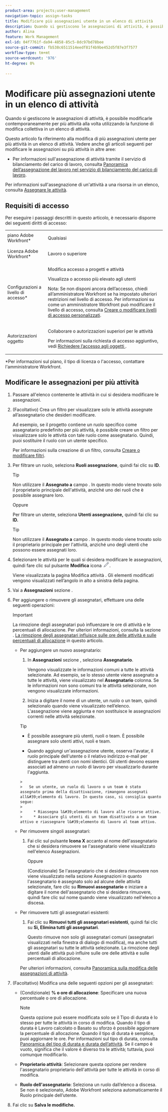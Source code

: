 ```yaml
---
product-area: projects;user-management
navigation-topic: assign-tasks
title: Modificare più assegnazioni utente in un elenco di attività
description: Quando si gestiscono le assegnazioni di attività, è possibile modificarle contemporaneamente per più attività alla volta utilizzando la funzione di modifica collettiva in un elenco di attività.
author: Alina
feature: Work Management
exl-id: 04f7761f-da94-4858-85c5-8dc97bd78bee
source-git-commit: fb538c6511514eedf81f4b9be452d5f87e3f7577
workflow-type: tm+mt
source-wordcount: '976'
ht-degree: 0%

---
```


# Modificare più assegnazioni utente in un elenco di attività

<!--
<p>There is a similar article in Resource Scheduling and a similar one for Issues; when things change, you might need to update all 3</p>
-->

Quando si gestiscono le assegnazioni di attività, è possibile modificarle contemporaneamente per più attività alla volta utilizzando la funzione di modifica collettiva in un elenco di attività.

Questo articolo fa riferimento alla modifica di più assegnazioni utente per più attività in un elenco di attività. Vedere anche gli articoli seguenti per modificare le assegnazioni su più attività in altre aree:

* Per informazioni sull&#39;assegnazione di attività tramite il servizio di bilanciamento del carico di lavoro, consulta [Panoramica dell’assegnazione del lavoro nel servizio di bilanciamento del carico di lavoro](../../../resource-mgmt/workload-balancer/assign-work-in-workload-balancer.md).

Per informazioni sull&#39;assegnazione di un&#39;attività a una risorsa in un elenco, consulta [Assegnare le attività](../../../manage-work/tasks/assign-tasks/assign-tasks.md).

## Requisiti di accesso

Per eseguire i passaggi descritti in questo articolo, è necessario disporre dei seguenti diritti di accesso:

<table style="table-layout:auto"> 
 <col> 
 <col> 
 <tbody> 
  <tr> 
   <td role="rowheader">piano Adobe Workfront*</td> 
   <td> <p>Qualsiasi</p> </td> 
  </tr> 
  <tr> 
   <td role="rowheader">Licenza Adobe Workfront*</td> 
   <td> <p>Lavoro o superiore</p> </td> 
  </tr> 
  <tr> 
   <td role="rowheader">Configurazioni a livello di accesso*</td> 
   <td> <p>Modifica accesso a progetti e attività</p> <p>Visualizza o accesso più elevato agli utenti</p> <p>Nota: Se non disponi ancora dell’accesso, chiedi all’amministratore Workfront se ha impostato ulteriori restrizioni nel livello di accesso. Per informazioni su come un amministratore Workfront può modificare il livello di accesso, consulta <a href="../../../administration-and-setup/add-users/configure-and-grant-access/create-modify-access-levels.md" class="MCXref xref">Creare o modificare livelli di accesso personalizzati</a>.</p> </td> 
  </tr> 
  <tr> 
   <td role="rowheader">Autorizzazioni oggetto</td> 
   <td> <p>Collaborare o autorizzazioni superiori per le attività</p> <p>Per informazioni sulla richiesta di accesso aggiuntivo, vedi <a href="../../../workfront-basics/grant-and-request-access-to-objects/request-access.md" class="MCXref xref">Richiedere l’accesso agli oggetti </a>.</p> </td> 
  </tr> 
 </tbody> 
</table>

&#42;Per informazioni sul piano, il tipo di licenza o l&#39;accesso, contattare l&#39;amministratore Workfront.

<!--
<div data-mc-conditions="QuicksilverOrClassic.Draft mode">
<h2>When to modify user assignments on tasks</h2>
<p>(NOTE: moved to the new article: /Content/Manage work/Tasks/Assign tasks/modify-task-assignments-overview.htm) </p>
<p>You might want to modify the user assignments for multiple tasks for a variety of reasons, including the following:</p>
<ul>
<li>Users join or leave your team</li>
<li> <p>A user takes a vacation that extends beyond task due dates</p> <note type="note">
When assigning users to work, their availability according to their schedules affects the Planned and Projected Dates of tasks. For information about schedules, see
<a href="../../../administration-and-setup/set-up-workfront/configure-timesheets-schedules/create-schedules.md" class="MCXref xref">Create a schedule</a>.
</note> </li>
<li>A specific role or user is set as the assignee for multiple tasks and you want to quickly modify all items to be assigned to a different user or role</li>
</ul>
<p><strong>How removing assignees affects task hours and allocation percentages</strong></p>
<p>(NOTE: move to the new article: /Content/Manage work/Tasks/Assign tasks/modify-task-assignments-overview.htm) </p>
<p>Removing users can affect task hours and allocation percentages. The effect that removing a user has on the task depends on the Duration Type that was selected for the task. For information about Duration&nbsp;Type, see <a href="../../../manage-work/tasks/taskdurtn/task-duration-and-duration-type.md" class="MCXref xref">Overview of Task Duration and Duration Type</a>.</p>
<p>When you delete a user from a task with the following Duration&nbsp;Types:</p>
<ul>
<li> <p><strong>Simple:</strong> The planned hours assigned to that user are subtracted from the task's total planned hours.</p> <note type="important">
<span class="s1">This could negatively affect your project plan because it changes the total planned hours for the task and the project.</span>
</note> </li>
<li><span class="s1"><strong>Effort Driven:</strong> The allocation percentage does not change for other users.</span> </li>
<li><span class="s1"><strong>Calculated Assignment:</strong> The allocation percentages of other users are adjusted so that the total equals 100%.</span> </li>
<li><span class="s1"><strong>Calculated Work:</strong> The allocation percentage does not change for other users.</span> </li>
</ul>
</div>
-->

## Modificare le assegnazioni per più attività

1. Passare all&#39;elenco contenente le attività in cui si desidera modificare le assegnazioni.
1. (Facoltativo) Crea un filtro per visualizzare solo le attività assegnate all’assegnatario che desideri modificare.

   Ad esempio, se il progetto contiene un ruolo specifico come assegnatario predefinito per più attività, è possibile creare un filtro per visualizzare solo le attività con tale ruolo come assegnatario. Quindi, puoi sostituire il ruolo con un utente specifico.

   Per informazioni sulla creazione di un filtro, consulta [Creare o modificare filtri](../../../reports-and-dashboards/reports/reporting-elements/create-filters.md).


1. Per filtrare un ruolo, seleziona **Ruoli assegnazione**, quindi fai clic su **ID**.

   >[!TIP]
   >
   >Non utilizzare il **Assegnato a** campo . In questo modo viene trovato solo il proprietario principale dell&#39;attività, anziché uno dei ruoli che è possibile assegnare loro.

   Oppure

   Per filtrare un utente, seleziona **Utenti assegnazione,** quindi fai clic su **ID.**

   >[!TIP]
   >
   >Non utilizzare il **Assegnato a** campo . In questo modo viene trovato solo il proprietario principale per l&#39;attività, anziché uno degli utenti che possono essere assegnati loro.

1. Selezionare le attività per le quali si desidera modificare le assegnazioni, quindi fare clic sul pulsante **Modifica** icona ![](assets/edit-icon.png).

   Viene visualizzata la pagina Modifica attività . Gli elementi modificati vengono visualizzati nell’angolo in alto a sinistra della pagina.

1. Vai a **Assegnazioni** sezione .
1. Per aggiungere o rimuovere gli assegnatari, effettuare una delle seguenti operazioni:

   >[!IMPORTANT]
   >
   >La rimozione degli assegnatari può influenzare le ore di attività e le percentuali di allocazione. Per ulteriori informazioni, consulta la sezione . [La rimozione degli assegnatari influisce sulle ore delle attività e sulle percentuali di allocazione](#how-removing-assignees-affects-task-hours-and-allocation-percentages) in questo articolo.

   * Per aggiungere un nuovo assegnatario:

      1. In **Assegnazioni** sezione , seleziona **Assegnatario**.

         Vengono visualizzate le informazioni comuni a tutte le attività selezionate. Ad esempio, se lo stesso utente viene assegnato a tutte le attività, viene visualizzato nel **Assegnatario** colonna. Se le informazioni non sono comuni tra le attività selezionate, non vengono visualizzate informazioni.

      1. Inizia a digitare il nome di un utente, un ruolo o un team, quindi selezionalo quando viene visualizzato nell’elenco. L&#39;assegnazione viene aggiunta e non sostituisce le assegnazioni correnti nelle attività selezionate.
      >[!TIP]
      >
      > * È possibile assegnare più utenti, ruoli o team. È possibile assegnare solo utenti attivi, ruoli e team.
      >   
      > * Quando aggiungi un&#39;assegnazione utente, osserva l&#39;avatar, il ruolo principale dell&#39;utente o il relativo indirizzo e-mail per distinguere tra utenti con nomi identici. Gli utenti devono essere associati ad almeno un ruolo di lavoro per visualizzarlo durante l&#39;aggiunta.

         > 
         >   Se un utente, un ruolo di lavoro o un team è stato assegnato prima della disattivazione, rimangono assegnati all&#39;elemento di lavoro. In questo caso, si consiglia quanto segue:
         >   
         >     * Riassegna l&#39;elemento di lavoro alle risorse attive.
         >     * Associare gli utenti di un team disattivato a un team attivo e riassegnare l&#39;elemento di lavoro al team attivo.



   * Per rimuovere singoli assegnatari:

      1. Fai clic sul pulsante **Icona X** accanto al nome dell&#39;assegnatario che si desidera rimuovere se l&#39;assegnatario viene visualizzato nell&#39;elenco Assegnazioni.

         Oppure

         (Condizionale) Se l&#39;assegnatario che si desidera rimuovere non viene visualizzato nella sezione Assegnazioni in quanto l&#39;assegnatario è assegnato solo ad alcune delle attività selezionate, fare clic su **Rimuovi assegnatario** e iniziare a digitare il nome dell&#39;assegnatario che si desidera rimuovere, quindi fare clic sul nome quando viene visualizzato nell&#39;elenco a discesa.
   * Per rimuovere tutti gli assegnatari esistenti:

      1. Fai clic su **Rimuovi tutti gli assegnatari esistenti**, quindi fai clic su **Sì, Elimina tutti gli assegnatari**.

         Questo rimuove non solo gli assegnatari comuni (assegnatari visualizzati nella finestra di dialogo di modifica), ma anche tutti gli assegnatari su tutte le attività selezionate.
      La rimozione degli utenti dalle attività può influire sulle ore delle attività e sulle percentuali di allocazione.

      Per ulteriori informazioni, consulta [Panoramica sulla modifica delle assegnazioni di attività](../../../manage-work/tasks/assign-tasks/modify-task-assignments-overview.md).





1. (Facoltativo) Modifica una delle seguenti opzioni per gli assegnatari:

   * (Condizionale) **% o ore di allocazione**: Specificare una nuova percentuale o ore di allocazione.

      >[!NOTE]
      >
      >Questa opzione può essere modificata solo se il Tipo di durata è lo stesso per tutte le attività in corso di modifica. Quando il tipo di durata è Lavoro calcolato o Basato su sforzo è possibile aggiornare la percentuale di allocazione. Quando il tipo di durata è semplice, puoi aggiornare le ore. Per informazioni sul tipo di durata, consulta [Panoramica del tipo di durata e durata dell’attività](../../../manage-work/tasks/taskdurtn/task-duration-and-duration-type.md).
      Se il campo è vuoto, significa che il valore è diverso tra le attività; tuttavia, puoi comunque modificarlo.

   * **Proprietario attività**: Selezionare questa opzione per rendere l&#39;assegnatario proprietario dell&#39;attività per tutte le attività in corso di modifica.
   * **Ruolo dell&#39;assegnatario**: Seleziona un ruolo dall’elenco a discesa. Se non è selezionato, Adobe Workfront seleziona automaticamente il Ruolo principale dell’utente.

1. Fai clic su **Salva le modifiche.**

